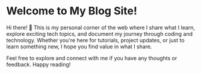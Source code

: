 # Welcome to My Blog Site!

Hi there! 👋 This is my personal corner of the web where I share what I learn, explore exciting tech topics, and document my journey through coding and technology. Whether you're here for tutorials, project updates, or just to learn something new, I hope you find value in what I share.

Feel free to explore and connect with me if you have any thoughts or feedback. Happy reading!
